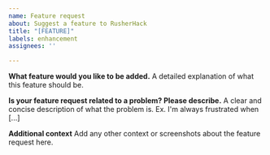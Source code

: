 ```yaml
---
name: Feature request
about: Suggest a feature to RusherHack
title: "[FEATURE]"
labels: enhancement
assignees: ''

---
```


**What feature would you like to be added.**
A detailed explanation of what this feature should be.

**Is your feature request related to a problem? Please describe.**
A clear and concise description of what the problem is. Ex. I'm always frustrated when [...]

**Additional context**
Add any other context or screenshots about the feature request here.
